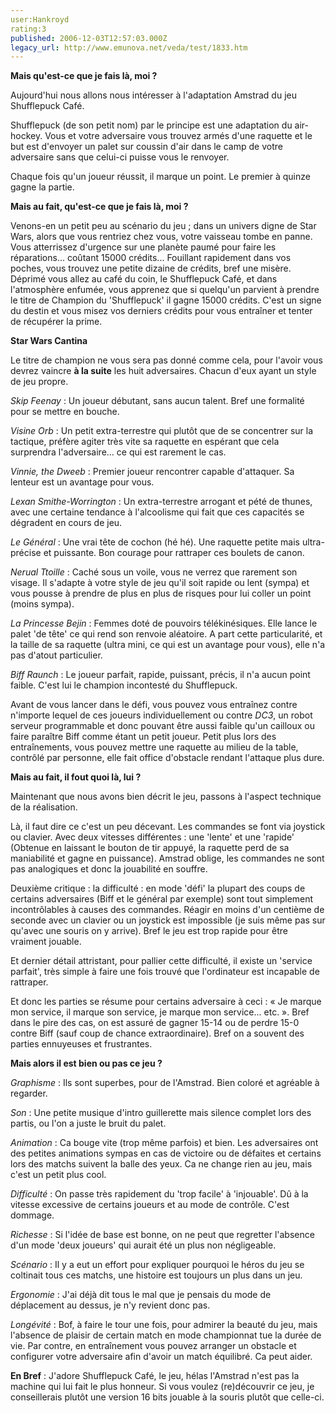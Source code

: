 ```yaml
---
user:Hankroyd
rating:3
published: 2006-12-03T12:57:03.000Z
legacy_url: http://www.emunova.net/veda/test/1833.htm
---
```

**Mais qu'est-ce que je fais là, moi ?**  

  

Aujourd'hui nous allons nous intéresser à l'adaptation Amstrad du jeu Shufflepuck Café.  

Shufflepuck (de son petit nom) par le principe est une adaptation du air-hockey. Vous et votre adversaire vous trouvez armés d'une raquette et le but est d'envoyer un palet sur coussin d'air dans le camp de votre adversaire sans que celui-ci puisse vous le renvoyer.  

Chaque fois qu'un joueur réussit, il marque un point. Le premier à quinze gagne la partie.  

  

  

**Mais au fait, qu'est-ce que je fais là, moi ?**  

  

Venons-en un petit peu au scénario du jeu ; dans un univers digne de Star Wars, alors que vous rentriez chez vous, votre vaisseau tombe en panne. Vous atterrissez d'urgence sur une planète paumé pour faire les réparations... coûtant 15000 crédits... Fouillant rapidement dans vos poches, vous trouvez une petite dizaine de crédits, bref une misère. Déprimé vous allez au café du coin, le Shufflepuck Café, et dans l'atmosphère enfumée, vous apprenez que si quelqu'un parvient à prendre le titre de Champion du 'Shufflepuck' il gagne 15000 crédits. C'est un signe du destin et vous misez vos derniers crédits pour vous entraîner et tenter de récupérer la prime.  

  

  

**Star Wars Cantina**  

  

Le titre de champion ne vous sera pas donné comme cela, pour l'avoir vous devrez vaincre **à la suite** les huit adversaires. Chacun d'eux ayant un style de jeu propre.  

  

_Skip Feenay_ : Un joueur débutant, sans aucun talent. Bref une formalité pour se mettre en bouche.  

  

_Visine Orb_ : Un petit extra-terrestre qui plutôt que de se concentrer sur la tactique, préfère agiter très vite sa raquette en espérant que cela surprendra l'adversaire... ce qui est rarement le cas.  

  

_Vinnie, the Dweeb_ : Premier joueur rencontrer capable d'attaquer. Sa lenteur est un avantage pour vous.  

  

_Lexan Smithe-Worrington_ : Un extra-terrestre arrogant et pété de thunes, avec une certaine tendance à l'alcoolisme qui fait que ces capacités se dégradent en cours de jeu.  

  

_Le Général_ : Une vrai tête de cochon (hé hé). Une raquette petite mais ultra-précise et puissante. Bon courage pour rattraper ces boulets de canon.  

  

_Nerual Ttoille_ : Caché sous un voile, vous ne verrez que rarement son visage. Il s'adapte à votre style de jeu qu'il soit rapide ou lent (sympa) et vous pousse à prendre de plus en plus de risques pour lui coller un point (moins sympa).  

  

_La Princesse Bejin_ : Femmes doté de pouvoirs télékinésiques. Elle lance le palet 'de tête' ce qui rend son renvoie aléatoire. A part cette particularité, et la taille de sa raquette (ultra mini, ce qui est un avantage pour vous), elle n'a pas d'atout particulier.  

  

_Biff Raunch_ : Le joueur parfait, rapide, puissant, précis, il n'a aucun point faible. C'est lui le champion incontesté du Shufflepuck.  

  

  

Avant de vous lancer dans le défi, vous pouvez vous entraînez contre n'importe lequel de ces joueurs individuellement ou contre _DC3_, un robot serveur programmable et donc pouvant être aussi faible qu'un cailloux ou faire paraître Biff comme étant un petit joueur. Petit plus lors des entraînements, vous pouvez mettre une raquette au milieu de la table, contrôlé par personne, elle fait office d'obstacle rendant l'attaque plus dure.  

  

  

**Mais au fait, il fout quoi là, lui ?**  

  

Maintenant que nous avons bien décrit le jeu, passons à l'aspect technique de la réalisation.  

  

Là, il faut dire ce c'est un peu décevant. Les commandes se font via joystick ou clavier. Avec deux vitesses différentes : une 'lente' et une 'rapide' (Obtenue en laissant le bouton de tir appuyé, la raquette perd de sa maniabilité et gagne en puissance). Amstrad oblige, les commandes ne sont pas analogiques et donc la jouabilité en souffre.  

  

Deuxième critique : la difficulté : en mode 'défi' la plupart des coups de certains adversaires (Biff et le général par exemple) sont tout simplement incontrôlables à causes des commandes. Réagir en moins d'un centième de seconde avec un clavier ou un joystick est impossible (je suis même pas sur qu'avec une souris on y arrive). Bref le jeu est trop rapide pour être vraiment jouable.  

  

Et dernier détail attristant, pour pallier cette difficulté, il existe un 'service parfait', très simple à faire une fois trouvé que l'ordinateur est incapable de rattraper.  

  

Et donc les parties se résume pour certains adversaire à ceci : « Je marque mon service, il marque son service, je marque mon service... etc. ». Bref dans le pire des cas, on est assuré de gagner 15-14 ou de perdre 15-0 contre Biff (sauf coup de chance extraordinaire). Bref on a souvent des parties ennuyeuses et frustrantes.  

  

  

**Mais alors il est bien ou pas ce jeu ?**  

  

_Graphisme_ : Ils sont superbes, pour de l'Amstrad. Bien coloré et agréable à regarder.  

  

_Son_ : Une petite musique d'intro guillerette mais silence complet lors des partis, ou l'on a juste le bruit du palet.  

  

_Animation_ : Ca bouge vite (trop même parfois) et bien. Les adversaires ont des petites animations sympas en cas de victoire ou de défaites et certains lors des matchs suivent la balle des yeux. Ca ne change rien au jeu, mais c'est un petit plus cool.  

  

_Difficulté_ : On passe très rapidement du 'trop facile' à 'injouable'. Dû à la vitesse excessive de certains joueurs et au mode de contrôle. C'est dommage.  

  

_Richesse_ : Si l'idée de base est bonne, on ne peut que regretter l'absence d'un mode 'deux joueurs' qui aurait été un plus non négligeable.  

  

_Scénario_ : Il y a eut un effort pour expliquer pourquoi le héros du jeu se coltinait tous ces matchs, une histoire est toujours un plus dans un jeu.  

  

_Ergonomie_ : J'ai déjà dit tous le mal que je pensais du mode de déplacement au dessus, je n'y revient donc pas.  

  

_Longévité_ : Bof, à faire le tour une fois, pour admirer la beauté du jeu, mais l'absence de plaisir de certain match en mode championnat tue la durée de vie. Par contre, en entraînement vous pouvez arranger un obstacle et configurer votre adversaire afin d'avoir un match équilibré. Ca peut aider.  

  

**En Bref** : J'adore Shufflepuck Café, le jeu, hélas l'Amstrad n'est pas la machine qui lui fait le plus honneur. Si vous voulez (re)découvrir ce jeu, je conseillerais plutôt une version 16 bits jouable à la souris plutôt que celle-ci.